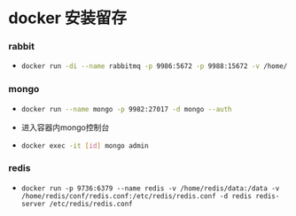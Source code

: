 # docker 安装留存

### rabbit

+ ```sh
  docker run -di --name rabbitmq -p 9986:5672 -p 9988:15672 -v /home/rabbit:/var/lib/rabbitmq --hostname rabbit -e RABBITMQ_DEFAULT_USER=gc -e RABBITMQ_DEFAULT_PASS=gc rabbitmq:management
  
  ```

### mongo

+ ```sh
  docker run --name mongo -p 9982:27017 -d mongo --auth
  ```

+ 进入容器内mongo控制台

+ ```sh
  docker exec -it [id] mongo admin
  ```


### redis

+ ```shell
  docker run -p 9736:6379 --name redis -v /home/redis/data:/data -v /home/redis/conf/redis.conf:/etc/redis/redis.conf -d redis redis-server /etc/redis/redis.conf
  ```

  